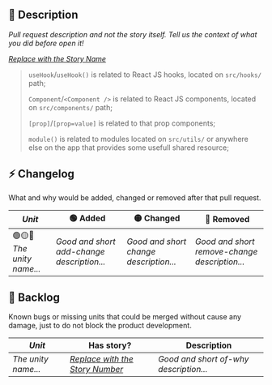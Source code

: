 ## 📝 Description
_Pull request description and not the story itself. Tell us the context of what you did before open it!_

[_Replace with the Story Name_](https://app.shortcut.com/polkamarkets/story/)

<!-- Remove this caption subsection if has no changelog and backlog items -->

> `useHook`/`useHook()` is related to React JS hooks, located on `src/hooks/` path;
> 
> `Component`/`<Component />` is related to React JS components, located on `src/components/` path;
> 
> `[prop]`/`[prop=value]` is related to that prop components;
> 
> `module()` is related to modules located on `src/utils/` or anywhere else on the app that provides some usefull shared resource;

## ⚡ Changelog

What and why would be added, changed or removed after that pull request.

<!-- Remove this section if has no changelog items -->

| _Unit_ | 🟢 Added | 🟡 Changed | 🔴 Removed |
| - | - | - | - |
| 🟢🟡🔴 _The unity name..._ | _Good and short add-change description..._ | _Good and short change description..._ | _Good and short remove-change description..._ |

## 🐛 Backlog

Known bugs or missing units that could be merged without cause any damage, just to do not block the product development.

<!-- Remove this section if has no backlog items -->

| _Unit_ | Has story? | Description |
| - | - | - |
| _The unity name..._ | [_Replace with the Story Number_](https://app.shortcut.com/polkamarkets/story/) | _Good and short of-why description..._ | 
